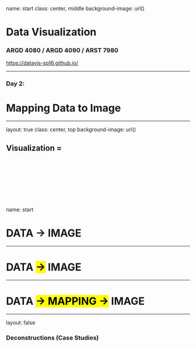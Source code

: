 name: start
class: center, middle
background-image: url()

# Data Visualization
                
### ARGD 4080 / ARGD 4090 / ARST 7980

<https://datavis-sp16.github.io/>

---

### Day 2:

# Mapping Data to Image

---
layout: true
class: center, top
background-image: url()

## Visualization = 
<br><br><br><br>
---
name: start

# DATA &rarr; IMAGE

---

# DATA <mark>&rarr;</mark> IMAGE

---

# DATA <mark>&rarr; MAPPING &rarr;</mark> IMAGE

---
layout: false

### Deconstructions (Case Studies)




